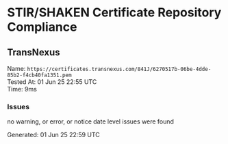 # STIR/SHAKEN Certificate Repository Compliance

## TransNexus

Name: `https://certificates.transnexus.com/841J/6270517b-06be-4dde-85b2-f4cb40fa1351.pem`\
Tested At: 01 Jun 25 22:55 UTC\
Time: 9ms

### Issues

no warning, or error, or notice date level issues were found

Generated: 01 Jun 25 22:59 UTC